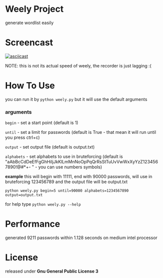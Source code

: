 # Weely Project
generate wordlist easily

# Screencast
[![asciicast](https://asciinema.org/a/YPXuMdhnItCj5n9mBsNWJ4o1V.png)](https://asciinema.org/a/YPXuMdhnItCj5n9mBsNWJ4o1V)

NOTE: this is not its actual speed of weely, the recorder is just lagging :(
# How To Use
you can run it by `python weely.py` but it will use the default arguments

### arguments
`begin`  - set a start point (default is 1)

`until`  - set a limit for passwords (default is True - that mean it will run until you press ctrl+c)

`output` - set output file (default is output.txt)

`alphabets` - set alphabets to use in bruteforcing (default is "aAbBcCdDeEfFgGhHiIjJkKlLmMnNoOpPqQrRsStTuUvVwWxXyYzZ1234567890!@#*+- " - you can use numbers symbols)

**example**
this will begin with 11111, end with 90000 passwords, will use in bruteforcing 123456789 and the output file will be output.txt

`python weely.py begin=5 until=90000 alphabets=1234567890 output=output.txt`


for help type `python weely.py --help`


# Performance
generated 9211 passwords within 1.128 seconds on medium intel processor

# License
released under **Gnu General Public License 3**
